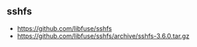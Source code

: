 ## sshfs

* https://github.com/libfuse/sshfs
* https://github.com/libfuse/sshfs/archive/sshfs-3.6.0.tar.gz
